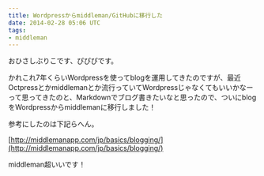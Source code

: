 ```yaml
---
title: Wordpressからmiddleman/GitHubに移行した
date: 2014-02-28 05:06 UTC
tags:
- middleman
---
```


おひさしぶりこです、ぴぴぴです。

かれこれ7年くらいWordpressを使ってblogを運用してきたのですが、最近Octpressとかmiddlemanとか流行っていてWordpressじゃなくてもいいかなーって思ってきたのと、Markdownでブログ書きたいなと思ったので、ついにblogをWordpressからmiddlemanに移行しました！

参考にしたのは下記らへん。

[http://middlemanapp.com/jp/basics/blogging/](http://middlemanapp.com/jp/basics/blogging/)

middleman超いいです！
